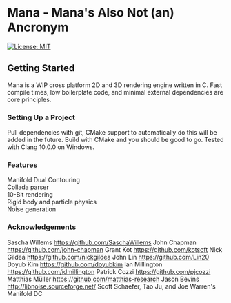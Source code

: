 # Mana - Mana's Also Not (an) Ancronym

[![License: MIT](https://img.shields.io/badge/License-MIT-yellow.svg)](https://opensource.org/licenses/MIT)

## Getting Started

Mana is a WIP cross platform 2D and 3D rendering engine written in C. Fast compile times, low boilerplate code, and minimal external dependencies are core principles.<br/>

### Setting Up a Project

Pull dependencies with git, CMake support to automatically do this will be added in the future. Build with CMake and you should be good to go. Tested with Clang 10.0.0 on Windows.<br/>

### Features

Manifold Dual Contouring<br/>
Collada parser<br/>
10-Bit rendering<br/>
Rigid body and particle physics<br/>
Noise generation<br/>

### Acknowledgements

Sascha Willems https://github.com/SaschaWillems
John Chapman https://github.com/john-chapman
Grant Kot https://github.com/kotsoft
Nick Gildea https://github.com/nickgildea
John Lin https://github.com/Lin20
Doyub Kim https://github.com/doyubkim
Ian Millington https://github.com/idmillington
Patrick Cozzi https://github.com/pjcozzi
Matthias Müller https://github.com/matthias-research
Jason Bevins http://libnoise.sourceforge.net/
Scott Schaefer, Tao Ju, and Joe Warren's Manifold DC
